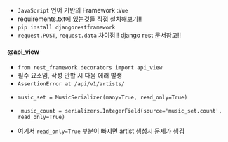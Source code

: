 - `JavaScript` 언어 기반의 Framework :` Vue `
- requirements.txt에 있는것들 직접 설치해보기!! 
- `pip install djangorestframework` 
- `request.POST`, `request.data` 차이점!! django rest 문서참고!!

#### @api_view

- `from rest_framework.decorators import api_view` 
- 필수 요소임, 작성 안할 시 다음 에러 발생 
- `AssertionError at /api/v1/artists/` 

</hr>

- `music_set = MusicSerializer(many=True, read_only=True)`
- ` music_count = serializers.IntegerField(source='music_set.count', read_only=True)`

- 여기서 `read_only=True` 부분이 빠지면 artist 생성시 문제가 생김 